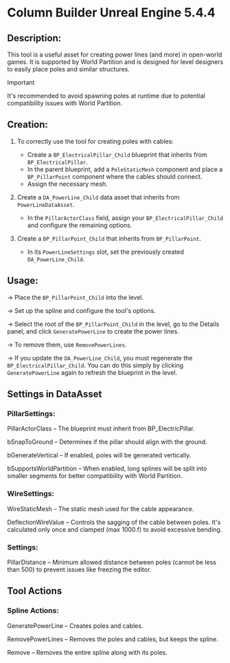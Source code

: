 # Column Builder Unreal Engine 5.4.4


## Description:

This tool is a useful asset for creating power lines (and more) in open-world games. It is supported by World Partition and is designed for level designers to easily place poles and similar structures. 

> [!IMPORTANT]
It's recommended to avoid spawning poles at runtime due to potential compatibility issues with World Partition.


## Creation:

1. To correctly use the tool for creating poles with cables:
    - Create a `BP_ElectricalPillar_Child` blueprint that inherits from `BP_ElectricalPillar`.
    - In the parent blueprint, add a `PoleStaticMesh` component and place a `BP_PillarPoint` component where the cables should connect.
    - Assign the necessary mesh.

2. Create a `DA_PowerLine_Child` data asset that inherits from `PowerLineDataAsset`.
    - In the `PillarActorClass` field, assign your `BP_ElectricalPillar_Child` and configure the remaining options.

3. Create a `BP_PillarPoint_Child` that inherits from `BP_PillarPoint`.
    - In its `PowerLineSettings` slot, set the previously created `DA_PowerLine_Child`.


## Usage:

  -> Place the `BP_PillarPoint_Child` into the level.
  
  -> Set up the spline and configure the tool's options.
  
  -> Select the root of the `BP_PillarPoint_Child` in the level, go to the Details panel, and click `GeneratePowerLine` to create the power lines.
  
  -> To remove them, use `RemovePowerLines`.
  
  -> If you update the `DA_PowerLine_Child`, you must regenerate the `BP_ElectricalPillar_Child`. You can do this simply by clicking `GeneratePowerLine` again to refresh the blueprint in the level.


## Settings in DataAsset

### PillarSettings: 

PillarActorClass          –   The blueprint must inherit from BP_ElectricPillar.

bSnapToGround             –   Determines if the pillar should align with the ground.

bGenerateVertical         –   If enabled, poles will be generated vertically.

bSupportsWorldPartition   –   When enabled, long splines will be split into smaller segments for better compatibility with World Partition.

### WireSettings:

WireStaticMesh            –   The static mesh used for the cable appearance.
      
DeflectionWireValue       –   Controls the sagging of the cable between poles. It's calculated only once and clamped (max 1000.f) to avoid excessive bending.

### Settings:

PillarDistance            –   Minimum allowed distance between poles (cannot be less than 500) to prevent issues like freezing the editor.


## Tool Actions


### Spline Actions:

GeneratePowerLine         –   Creates poles and cables.

RemovePowerLines          –   Removes the poles and cables, but keeps the spline.

Remove                    –   Removes the entire spline along with its poles.

      
